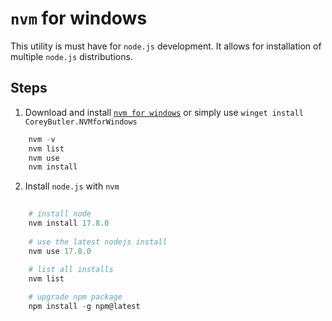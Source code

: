 # `nvm` for windows

This utility is must have for `node.js` development. It allows for installation of multiple `node.js` distributions.

## Steps

1. Download and install [`nvm for windows`](https://github.com/coreybutler/nvm-windows/releases) 
or simply use `winget install CoreyButler.NVMforWindows`

``` ps1
    nvm -v
    nvm list
    nvm use
    nvm install
```

2. Install `node.js` with `nvm`

```ps1
    
    # install node
    nvm install 17.8.0
    
    # use the latest nodejs install
    nvm use 17.8.0
    
    # list all installs
    nvm list

    # upgrade npm package
    npm install -g npm@latest
```
